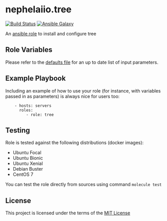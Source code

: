 # nephelaiio.tree

[![Build Status](https://github.com/nephelaiio/ansible-role-tree/workflows/CI/badge.svg)](https://github.com/nephelaiio/ansible-role-tree/actions)
[![Ansible Galaxy](http://img.shields.io/badge/ansible--galaxy-nephelaiio.tree-blue.svg)](https://galaxy.ansible.com/nephelaiio/tree/)

An [ansible role](https://galaxy.ansible.com/nephelaiio/tree) to install and configure tree

## Role Variables

Please refer to the [defaults file](/defaults/main.yml) for an up to date list of input parameters.

## Example Playbook

Including an example of how to use your role (for instance, with variables passed in as parameters) is always nice for users too:

```
    - hosts: servers
      roles:
         - role: tree
```

## Testing

Role is tested against the following distributions (docker images):
  * Ubuntu Focal
  * Ubuntu Bionic
  * Ubuntu Xenial
  * Debian Buster
  * CentOS 7

You can test the role directly from sources using command ` molecule test `

## License

This project is licensed under the terms of the [MIT License](/LICENSE)
